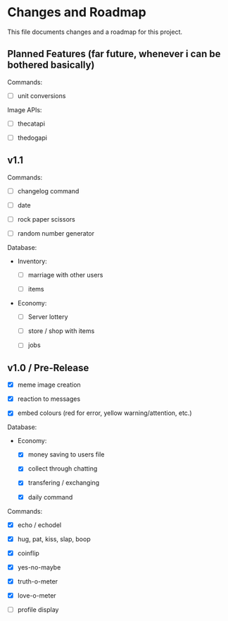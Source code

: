 # Changes and Roadmap

This file documents changes and a roadmap for this project.

## Planned Features (far future, whenever i can be bothered basically)

Commands:

- [ ] unit conversions

Image APIs:

- [ ] thecatapi

- [ ] thedogapi

## v1.1

Commands:

- [ ] changelog command

- [ ] date

- [ ] rock paper scissors

- [ ] random number generator

Database:

- Inventory:
  
  - [ ] marriage with other users
  
  - [ ] items

- Economy:
  
  - [ ] Server lottery
  
  - [ ] store / shop with items
  
  - [ ] jobs

## v1.0 / Pre-Release

- [x] meme image creation

- [x] reaction to messages

- [x] embed colours (red for error, yellow warning/attention, etc.)

Database:

- Economy:
  
  - [x] money saving to users file
  
  - [x] collect through chatting
  
  - [x] transfering / exchanging
  
  - [x] daily command

Commands:

- [x] echo / echodel

- [x] hug, pat, kiss, slap, boop

- [x] coinflip

- [x] yes-no-maybe

- [x] truth-o-meter

- [x] love-o-meter

- [ ] profile display
